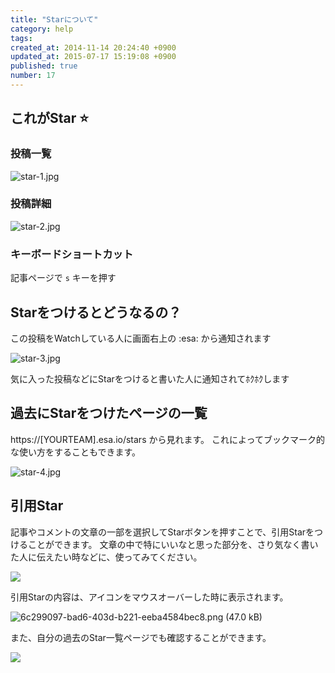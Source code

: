 ```yaml
---
title: "Starについて"
category: help
tags: 
created_at: 2014-11-14 20:24:40 +0900
updated_at: 2015-07-17 15:19:08 +0900
published: true
number: 17
---
```


## これがStar :star:

### 投稿一覧

![star-1.jpg](https://img.esa.io/uploads/production/pictures/105/1458/image/cf91c6aa5d3e710871fe5d5067f0ec57.jpg)

### 投稿詳細

 ![star-2.jpg](https://img.esa.io/uploads/production/pictures/105/1459/image/ee4556c299ccd1f5d695ec0c8530f387.jpg)

### キーボードショートカット

記事ページで `s` キーを押す

## Starをつけるとどうなるの？

この投稿をWatchしている人に画面右上の :esa: から通知されます

 ![star-3.jpg](https://img.esa.io/uploads/production/pictures/105/1460/image/f3b7223cc3968dafabfd75071dd62dda.jpg)

気に入った投稿などにStarをつけると書いた人に通知されてﾎｸﾎｸします

## 過去にStarをつけたページの一覧

https://[YOURTEAM].esa.io/stars から見れます。
これによってブックマーク的な使い方をすることもできます。

![star-4.jpg](https://img.esa.io/uploads/production/pictures/105/1461/image/2c30a61898b4aa498717dde232489f5e.jpg)

## 引用Star

記事やコメントの文章の一部を選択してStarボタンを押すことで、引用Starをつけることができます。
文章の中で特にいいなと思った部分を、さり気なく書いた人に伝えたい時などに、使ってみてください。

![](https://img.esa.io/uploads/production/pictures/105/6171/image/63785d2f69539bd0d4f9e2bd81be9b2e.gif)

引用Starの内容は、アイコンをマウスオーバーした時に表示されます。

![6c299097-bad6-403d-b221-eeba4584bec8.png (47.0 kB)](https://img.esa.io/uploads/production/attachments/105/2015/05/28/2/8605e3a4-1ab3-45b1-9219-69986238b414.png)

また、自分の過去のStar一覧ページでも確認することができます。

![](https://img.esa.io/uploads/production/pictures/105/6172/image/2679d3a21e06ad2b2582864f3f837086.png)
